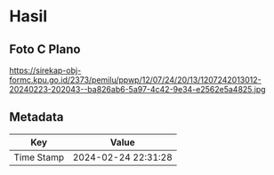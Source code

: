 # Hasil

## Foto C Plano

https://sirekap-obj-formc.kpu.go.id/2373/pemilu/ppwp/12/07/24/20/13/1207242013012-20240223-202043--ba826ab6-5a97-4c42-9e34-e2562e5a4825.jpg


## Metadata

| Key        | Value               |
| ---------- | ------------------- |
| Time Stamp | 2024-02-24 22:31:28 |



